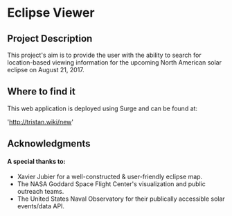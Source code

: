 # Eclipse Viewer


## Project Description

This project's aim is to provide the user with the ability to search for location-based viewing information for the upcoming North American solar eclipse on August 21, 2017.

## Where to find it

This web application is deployed using Surge and can be found at:

'http://tristan.wiki/new'

## Acknowledgments

#### A special thanks to:
* Xavier Jubier for a well-constructed & user-friendly eclipse map. 
* The NASA Goddard Space Flight Center's visualization and public outreach teams.
* The United States Naval Observatory for their publically accessible solar events/data API.

